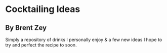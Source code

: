 # Cocktailing Ideas

## By Brent Zey

Simply a repository of drinks I personally enjoy & a few new ideas I hope to try and perfect the recipe to soon.
